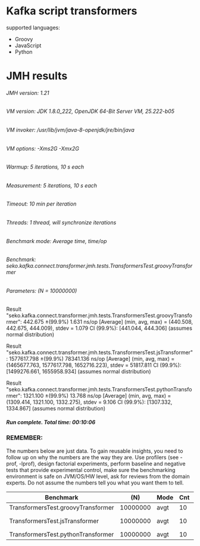 # Kafka script transformers

supported languages:
* Groovy
* JavaScript
* Python

# JMH results

###### JMH version: 1.21
###### VM version: JDK 1.8.0_222, OpenJDK 64-Bit Server VM, 25.222-b05
###### VM invoker: /usr/lib/jvm/java-8-openjdk/jre/bin/java
###### VM options: -Xms2G -Xmx2G
###### Warmup: 5 iterations, 10 s each
###### Measurement: 5 iterations, 10 s each
###### Timeout: 10 min per iteration
###### Threads: 1 thread, will synchronize iterations
###### Benchmark mode: Average time, time/op
###### Benchmark: seko.kafka.connect.transformer.jmh.tests.TransformersTest.groovyTransformer
###### Parameters: (N = 10000000)

Result "seko.kafka.connect.transformer.jmh.tests.TransformersTest.groovyTransformer":
  442.675 ±(99.9%) 1.631 ns/op [Average]
  (min, avg, max) = (440.508, 442.675, 444.009), stdev = 1.079
  CI (99.9%): [441.044, 444.306] (assumes normal distribution)

Result "seko.kafka.connect.transformer.jmh.tests.TransformersTest.jsTransformer":
  1577617.798 ±(99.9%) 78341.136 ns/op [Average]
  (min, avg, max) = (1465677.763, 1577617.798, 1652716.223), stdev = 51817.811
  CI (99.9%): [1499276.661, 1655958.934] (assumes normal distribution)

Result "seko.kafka.connect.transformer.jmh.tests.TransformersTest.pythonTransformer":
  1321.100 ±(99.9%) 13.768 ns/op [Average]
  (min, avg, max) = (1309.414, 1321.100, 1332.275), stdev = 9.106
  CI (99.9%): [1307.332, 1334.867] (assumes normal distribution)


##### Run complete. Total time: 00:10:06

### REMEMBER: 
The numbers below are just data. To gain reusable insights, you need to follow up on
why the numbers are the way they are. Use profilers (see -prof, -lprof), design factorial
experiments, perform baseline and negative tests that provide experimental control, make sure
the benchmarking environment is safe on JVM/OS/HW level, ask for reviews from the domain experts.
Do not assume the numbers tell you what you want them to tell.



|Benchmark                         |      (N)  | Mode  | Cnt |       Score |       Error | Units |
| -------------------------------- | --------- | ----- | --- | ----------- | ----------- | ----- |
|TransformersTest.groovyTransformer|  10000000 | avgt  | 10  |     442.675 |±     1.631  | ns/op |
|TransformersTest.jsTransformer    |  10000000 | avgt  | 10  | 1691179.191 |± 78341.136  | ns/op |
|TransformersTest.pythonTransformer|  10000000 | avgt  | 10  |    1321.100 |±    13.768  | ns/op |


